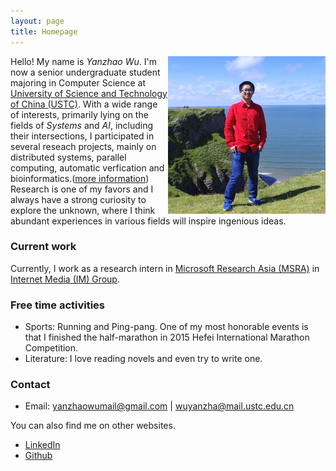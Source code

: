 ```yaml
---
layout: page
title: Homepage
---
```


<img src="/res/portrait.jpg" width="50%" align="right">

Hello! My name is *Yanzhao Wu*. I'm now a senior undergraduate student majoring in Computer Science at
[University of Science and Technology of China (USTC)](http://en.ustc.edu.cn). With a wide range of interests, primarily lying on the fields of *Systems* and *AI*, including their intersections,
I participated in several reseach projects, mainly on distributed systems, parallel computing, automatic verfication and bioinformatics.([more information](/projects)) Research is one of my favors and I always have a strong curiosity to explore the unknown, where I think abundant experiences in various fields will inspire ingenious ideas.

### Current work

Currently, I work as a research intern in [Microsoft Research Asia (MSRA)](https://www.microsoft.com/en-us/research/lab/microsoft-research-asia/) in [Internet Media (IM) Group](https://www.microsoft.com/en-us/research/group/internet-media/).

### Free time activities

- Sports: Running and Ping-pang. One of my most honorable events is that I finished the half-marathon in 2015 Hefei International Marathon Competition.
- Literature: I love reading novels and even try to write one.

### Contact

- Email: <yanzhaowumail@gmail.com> \| <wuyanzha@mail.ustc.edu.cn>

You can also find me on other websites.

- [LinkedIn](https://www.linkedin.com/in/yanzhao-wu)
- [Github](https://github.com/YanzhaoWu)
